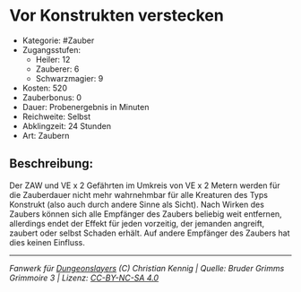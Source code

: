 # Vor Konstrukten verstecken  
- Kategorie: #Zauber  
- Zugangsstufen:  
  - Heiler: 12  
  - Zauberer: 6  
  - Schwarzmagier: 9  
- Kosten: 520  
- Zauberbonus: 0  
- Dauer: Probenergebnis in Minuten  
- Reichweite: Selbst  
- Abklingzeit: 24 Stunden  
- Art: Zaubern     

## Beschreibung:
Der ZAW und VE x 2 Gefährten im Umkreis von VE x 2 Metern werden für die Zauberdauer nicht mehr wahrnehmbar für alle Kreaturen des Typs Konstrukt (also auch durch andere Sinne als Sicht). Nach Wirken des Zaubers können sich alle Empfänger des Zaubers beliebig weit entfernen, allerdings endet der Effekt für jeden vorzeitig, der jemanden angreift, zaubert oder selbst Schaden erhält. Auf andere Empfänger des Zaubers hat dies keinen Einfluss.


___
*Fanwerk für [Dungeonslayers](https://www.dungeonslayers.net/) (C) Christian Kennig | Quelle: Bruder Grimms Grimmoire 3 | Lizenz: [CC-BY-NC-SA 4.0](https://creativecommons.org/licenses/by-nc-sa/4.0/deed.de)*